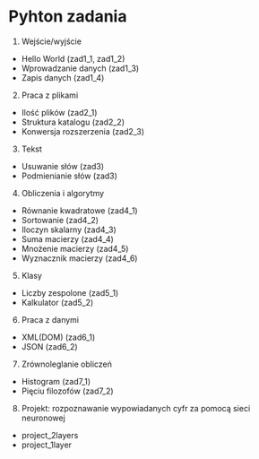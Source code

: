 # Pyhton zadania
1. Wejście/wyjście
- Hello World (zad1_1, zad1_2)
- Wprowadzanie danych (zad1_3)
- Zapis danych (zad1_4)

2. Praca z plikami
- Ilość plików (zad2_1)
- Struktura katalogu (zad2_2) 
- Konwersja rozszerzenia (zad2_3)

3. Tekst
- Usuwanie słów (zad3)
- Podmienianie słów (zad3)

4. Obliczenia i algorytmy
- Równanie kwadratowe (zad4_1)
- Sortowanie (zad4_2)
- Iloczyn skalarny (zad4_3)
- Suma macierzy (zad4_4)
- Mnożenie macierzy (zad4_5)
- Wyznacznik macierzy (zad4_6)

5. Klasy
- Liczby zespolone (zad5_1)
- Kalkulator (zad5_2)

6. Praca z danymi
- XML(DOM) (zad6_1)
- JSON (zad6_2)

7. Zrównoleglanie obliczeń
- Histogram (zad7_1)
- Pięciu filozofów (zad7_2)

8. Projekt: rozpoznawanie wypowiadanych cyfr za pomocą sieci neuronowej
- project_2layers
- project_1layer
